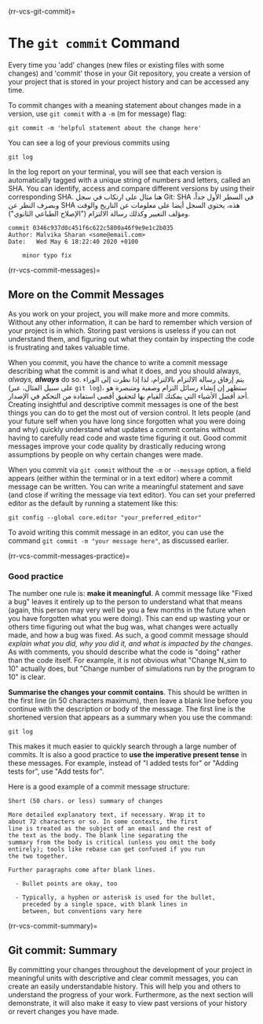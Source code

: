 (rr-vcs-git-commit)=
# The `git commit` Command

Every time you 'add' changes (new files or existing files with some changes) and 'commit' those in your Git repository, you create a version of your project that is stored in your project history and can be accessed any time.

To commit changes with a meaning statement about changes made in a version, use `git commit` with a `-m` (m for message) flag:

```
git commit -m 'helpful statement about the change here'
```

You can see a log of your previous commits using

```
git log
```

In the log report on your terminal, you will see that each version is automatically tagged with a unique string of numbers and letters, called an SHA. You can identify, access and compare different versions by using their corresponding SHA. هنا مثال على ارتكاب في سجل Git: SHA في السطر الأول جداً، وبصرف النظر عن SHA هذه، يحتوي السجل أيضا على معلومات عن التاريخ والوقت ومؤلف التغيير وكذلك رسالة الالتزام ("الإصلاح الطباعي الثانوي").

```
commit 0346c937d0c451f6c622c5800a46f9e9e1c2b035
Author: Malvika Sharan <some@email.com>
Date:   Wed May 6 18:22:40 2020 +0100

    minor typo fix

```

(rr-vcs-commit-messages)=
## More on the Commit Messages

As you work on your project, you will make more and more commits. Without any other information, it can be hard to remember which version of your project is in which. Storing past versions is useless if you can not understand them, and figuring out what they contain by inspecting the code is frustrating and takes valuable time.

When you commit, you have the chance to write a commit message describing what the commit is and what it does, and you should always, *always,* **_always_** do so. يتم إرفاق رسالة الالتزام بالالتزام، لذا إذا نظرت إلى الوراء (على سبيل المثال، عبر `git log`)، ستظهر إن إنشاء رسائل التزام وصفية ومتبصرة هو أحد أفضل الأشياء التي يمكنك القيام بها لتحقيق أقصى استفادة من التحكم في الإصدار. Creating insightful and descriptive commit messages is one of the best things you can do to get the most out of version control. It lets people (and your future self when you have long since forgotten what you were doing and why) quickly understand what updates a commit contains without having to carefully read code and waste time figuring it out. Good commit messages improve your code quality by drastically reducing wrong assumptions by people on why certain changes were made.

When you commit via `git commit` without the `-m` or `--message` option, a field appears (either within the terminal or in a text editor) where a commit message can be written. You can write a meaningful statement and save (and close if writing the message via text editor). You can set your preferred editor as the default by running a statement like this:

```
git config --global core.editor "your_preferred_editor"
```

To avoid writing this commit message in an editor, you can use the command `git commit -m "your message here"`, as discussed earlier.

(rr-vcs-commit-messages-practice)=
### Good practice

The number one rule is: **make it meaningful**. A commit message like "Fixed a bug" leaves it entirely up to the person to understand what that means (again, this person may very well be you a few months in the future when you have forgotten what you were doing). This can end up wasting your or others time figuring out what the bug was, what changes were actually made, and how a bug was fixed. As such, a good commit message should *explain what you did, why you did it, and what is impacted by the changes*. As with comments, you should describe what the code is "doing" rather than the code itself. For example, it is not obvious what "Change N_sim to 10" actually does, but "Change number of simulations run by the program to 10" is clear.

**Summarise the changes your commit contains**. This should be written in the first line (in 50 characters maximum), then leave a blank line before you continue with the description or body of the message. The first line is the shortened version that appears as a summary when you use the command:

```
git log
```

This makes it much easier to quickly search through a large number of commits. It is also a good practice to **use the imperative present tense** in these messages. For example, instead of "I added tests for" or "Adding tests for", use "Add tests for".

Here is a good example of a commit message structure:

```
Short (50 chars. or less) summary of changes

More detailed explanatory text, if necessary. Wrap it to
about 72 characters or so. In some contexts, the first
line is treated as the subject of an email and the rest of
the text as the body. The blank line separating the
summary from the body is critical (unless you omit the body
entirely); tools like rebase can get confused if you run
the two together.

Further paragraphs come after blank lines.

  - Bullet points are okay, too

  - Typically, a hyphen or asterisk is used for the bullet,
    preceded by a single space, with blank lines in
    between, but conventions vary here
```
(rr-vcs-commit-summary)=
## Git commit: Summary

By committing your changes throughout the development of your project in meaningful units with descriptive and clear commit messages, you can create an easily understandable history. This will help you and others to understand the progress of your work. Furthermore, as the next section will demonstrate, it will also make it easy to view past versions of your history or revert changes you have made.
